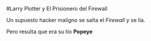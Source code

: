 #Larry Plotter y El Prisionero del Firewall

Un supuesto hacker maligno se salta el *Firewall* y se lia.

Pero resulta que era su tío **Popeye**
